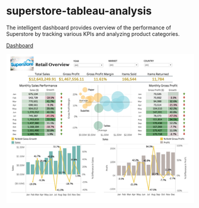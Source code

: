 # superstore-tableau-analysis
The intelligent dashboard provides overview of the performance of Superstore by tracking various KPIs and analyzing product categories.

[Dashboard](https://public.tableau.com/profile/akshit.jain6678#!/vizhome/Superstore-Dashboard_15987484229830/RetailOverviewDashboard)

![](https://github.com/akshitvjain/Superstore-Tableau-Analysis/blob/master/dashboard.png)

